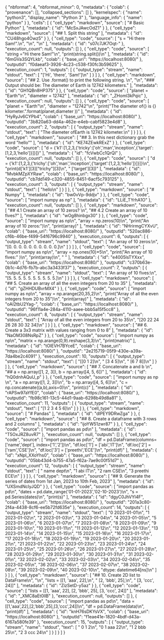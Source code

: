 {
  "nbformat": 4,
  "nbformat_minor": 0,
  "metadata": {
    "colab": {
      "provenance": [],
      "collapsed_sections": []
    },
    "kernelspec": {
      "name": "python3",
      "display_name": "Python 3"
    },
    "language_info": {
      "name": "python"
    }
  },
  "cells": [
    {
      "cell_type": "markdown",
      "source": [
        "# Basic Python"
      ],
      "metadata": {
        "id": "McSxJAwcOdZ1"
      }
    },
    {
      "cell_type": "markdown",
      "source": [
        "## 1. Split this string"
      ],
      "metadata": {
        "id": "CU48hgo4Owz5"
      }
    },
    {
      "cell_type": "code",
      "source": [
        "s = \"Hi there Sam!\".\n",
        "\n",
        "\n"
      ],
      "metadata": {
        "id": "s07c7JK7Oqt-"
      },
      "execution_count": null,
      "outputs": []
    },
    {
      "cell_type": "code",
      "source": [
        "string =\"Hi there Sam!\"\n",
        "print(string.split())\n"
      ],
      "metadata": {
        "id": "6mGVa3SQYLkb",
        "colab": {
          "base_uri": "https://localhost:8080/"
        },
        "outputId": "f0daeaf3-3926-4c23-c538-f30fc3b59625"
      },
      "execution_count": 1,
      "outputs": [
        {
          "output_type": "stream",
          "name": "stdout",
          "text": [
            "['Hi', 'there', 'Sam!']\n"
          ]
        }
      ]
    },
    {
      "cell_type": "markdown",
      "source": [
        "## 2. Use .format() to print the following string. \n",
        "\n",
        "### Output should be: The diameter of Earth is 12742 kilometers."
      ],
      "metadata": {
        "id": "GH1QBn8HP375"
      }
    },
    {
      "cell_type": "code",
      "source": [
        "planet = \"Earth\"\n",
        "diameter = 12742"
      ],
      "metadata": {
        "id": "_ZHoml3kPqic"
      },
      "execution_count": null,
      "outputs": []
    },
    {
      "cell_type": "code",
      "source": [
        "planet = \"Earth\"\n",
        "diameter = \"12742\"\n",
        "print(\"The diameter of{} is {} kilometer.\".format(planet,diameter ))"
      ],
      "metadata": {
        "id": "HyRyJv6CYPb4",
        "colab": {
          "base_uri": "https://localhost:8080/"
        },
        "outputId": "3b820a63-dd4a-462e-e4eb-cabf5823e4d8"
      },
      "execution_count": 2,
      "outputs": [
        {
          "output_type": "stream",
          "name": "stdout",
          "text": [
            "The diameter ofEarth is 12742 kilometer.\n"
          ]
        }
      ]
    },
    {
      "cell_type": "markdown",
      "source": [
        "## 3. In this nest dictionary grab the word \"hello\""
      ],
      "metadata": {
        "id": "KE74ZEwkRExZ"
      }
    },
    {
      "cell_type": "code",
      "source": [
        "d = {'k1':[1,2,3,{'tricky':['oh','man','inception',{'target':[1,2,3,'hello']}]}]}"
      ],
      "metadata": {
        "id": "fcVwbCc1QrQI"
      },
      "execution_count": null,
      "outputs": []
    },
    {
      "cell_type": "code",
      "source": [
        "d = {'k1':[1,2,3,{'trichy':['oh','man','inception',{'target':[1,2,3,'hello']}]}]}\n",
        "print(d['k1'][3][\"trichy\"][3]\n",
        "      ['target'][3])"
      ],
      "metadata": {
        "id": "MvbkMZpXYRaw",
        "colab": {
          "base_uri": "https://localhost:8080/"
        },
        "outputId": "cb7dd149-c320-4855-8451-6acf5c793125"
      },
      "execution_count": 3,
      "outputs": [
        {
          "output_type": "stream",
          "name": "stdout",
          "text": [
            "hello\n"
          ]
        }
      ]
    },
    {
      "cell_type": "markdown",
      "source": [
        "# Numpy"
      ],
      "metadata": {
        "id": "bw0vVp-9ddjv"
      }
    },
    {
      "cell_type": "code",
      "source": [
        "import numpy as np"
      ],
      "metadata": {
        "id": "LLiE_TYrhA1O"
      },
      "execution_count": null,
      "outputs": []
    },
    {
      "cell_type": "markdown",
      "source": [
        "## 4.1 Create an array of 10 zeros? \n",
        "## 4.2 Create an array of 10 fives?"
      ],
      "metadata": {
        "id": "wOg8hinbgx30"
      }
    },
    {
      "cell_type": "code",
      "source": [
        "import numpy as np\n",
        "array = np.zeros(10)\n",
        "print(\"An array of 10 zeros:\")\n",
        "print(array)"
      ],
      "metadata": {
        "id": "NHrirmgCYXvU",
        "colab": {
          "base_uri": "https://localhost:8080/"
        },
        "outputId": "520ac886-cf6b-46be-f499-54f6796c9940"
      },
      "execution_count": 6,
      "outputs": [
        {
          "output_type": "stream",
          "name": "stdout",
          "text": [
            "An array of 10 zeros:\n",
            "[0. 0. 0. 0. 0. 0. 0. 0. 0. 0.]\n"
          ]
        }
      ]
    },
    {
      "cell_type": "code",
      "source": [
        "import numpy as np\n",
        "array = np.ones(10)*5\n",
        "print(\"An array of 10 fives:\" )\n",
        "print(array)\n",
        "  "
      ],
      "metadata": {
        "id": "e4005lsTYXxx",
        "colab": {
          "base_uri": "https://localhost:8080/"
        },
        "outputId": "c370b63e-0b1c-4d76-fb7b-abc3a3433f37"
      },
      "execution_count": 7,
      "outputs": [
        {
          "output_type": "stream",
          "name": "stdout",
          "text": [
            "An array of 10 fives:\n",
            "[5. 5. 5. 5. 5. 5. 5. 5. 5. 5.]\n"
          ]
        }
      ]
    },
    {
      "cell_type": "markdown",
      "source": [
        "## 5. Create an array of all the even integers from 20 to 35"
      ],
      "metadata": {
        "id": "gZHHDUBvrMX4"
      }
    },
    {
      "cell_type": "code",
      "source": [
        "import numpy as np\n",
        "array = np.arange(20,35,2)\n",
        "print(\"Array of all the even integers from 20 to 35\")\n",
        "print(array)"
      ],
      "metadata": {
        "id": "oAI2tbU2Yag-",
        "colab": {
          "base_uri": "https://localhost:8080/"
        },
        "outputId": "96f11a4e-284a-4110-aaee-bbb5a15f5cc8"
      },
      "execution_count": 8,
      "outputs": [
        {
          "output_type": "stream",
          "name": "stdout",
          "text": [
            "Array of all the even integers from 20 to 35\n",
            "[20 22 24 26 28 30 32 34]\n"
          ]
        }
      ]
    },
    {
      "cell_type": "markdown",
      "source": [
        "## 6. Create a 3x3 matrix with values ranging from 0 to 8"
      ],
      "metadata": {
        "id": "NaOM308NsRpZ"
      }
    },
    {
      "cell_type": "code",
      "source": [
        "import numpy as np\n",
        "matrix = np.arange(0,9).reshape(3,3)\n",
        "print(matrix)"
      ],
      "metadata": {
        "id": "tOlEVH7BYceE",
        "colab": {
          "base_uri": "https://localhost:8080/"
        },
        "outputId": "2e215719-05f9-430e-a39a-7da4be2c4091"
      },
      "execution_count": 10,
      "outputs": [
        {
          "output_type": "stream",
          "name": "stdout",
          "text": [
            "[[0 1 2]\n",
            " [3 4 5]\n",
            " [6 7 8]]\n"
          ]
        }
      ]
    },
    {
      "cell_type": "markdown",
      "source": [
        "## 7. Concatenate a and b \n",
        "## a = np.array([1, 2, 3]), b = np.array([4, 5, 6])"
      ],
      "metadata": {
        "id": "hQ0dnhAQuU_p"
      }
    },
    {
      "cell_type": "code",
      "source": [
        "import numpy as np \n",
        "a = np.array([1, 2, 3])\n",
        "b = np.array([4, 5, 6])\n",
        "c = np.concatenate((a,b),axis=0)\n",
        "print(c)"
      ],
      "metadata": {
        "id": "rAPSw97aYfE0",
        "colab": {
          "base_uri": "https://localhost:8080/"
        },
        "outputId": "fb98c161-13c5-44d1-9aab-6298b49d8a81"
      },
      "execution_count": 11,
      "outputs": [
        {
          "output_type": "stream",
          "name": "stdout",
          "text": [
            "[1 2 3 4 5 6]\n"
          ]
        }
      ]
    },
    {
      "cell_type": "markdown",
      "source": [
        "# Pandas"
      ],
      "metadata": {
        "id": "dlPEY9DRwZga"
      }
    },
    {
      "cell_type": "markdown",
      "source": [
        "## 8. Create a dataframe with 3 rows and 2 columns"
      ],
      "metadata": {
        "id": "ijoYW51zwr87"
      }
    },
    {
      "cell_type": "code",
      "source": [
        "import pandas as pd\n"
      ],
      "metadata": {
        "id": "T5OxJRZ8uvR7"
      },
      "execution_count": null,
      "outputs": []
    },
    {
      "cell_type": "code",
      "source": [
        "import pandas as pd\n",
        "df = pd.DataFrame(columns=['name','dept'], index=['1','2'])\n",
        "df.loc['1'] = ['abi','IT']\n",
        "df.loc['2'] = ['ram','CSE']\n",
        "df.loc['3'] = ['preethi','ECE']\n",
        "print(df)"
      ],
      "metadata": {
        "id": "xNpI_XXoYhs0",
        "colab": {
          "base_uri": "https://localhost:8080/"
        },
        "outputId": "05bb43d4-b755-47a5-f62a-7ae9c00f51d7"
      },
      "execution_count": 12,
      "outputs": [
        {
          "output_type": "stream",
          "name": "stdout",
          "text": [
            "      name dept\n",
            "1      abi   IT\n",
            "2      ram  CSE\n",
            "3  preethi  ECE\n"
          ]
        }
      ]
    },
    {
      "cell_type": "markdown",
      "source": [
        "## 9. Generate the series of dates from 1st Jan, 2023 to 10th Feb, 2023"
      ],
      "metadata": {
        "id": "UXSmdNclyJQD"
      }
    },
    {
      "cell_type": "code",
      "source": [
        "import pandas as pd\n",
        "dates = pd.date_range('01-01-2023','02-10-2023')\n",
        "s = pd.Series(dates)\n",
        "print(s)"
      ],
      "metadata": {
        "id": "dgyC0JhVYl4F",
        "colab": {
          "base_uri": "https://localhost:8080/"
        },
        "outputId": "201a3c80-2f4a-4438-8cf6-ee5b72fd635e"
      },
      "execution_count": 14,
      "outputs": [
        {
          "output_type": "stream",
          "name": "stdout",
          "text": [
            "0    2023-01-01\n",
            "1    2023-01-02\n",
            "2    2023-01-03\n",
            "3    2023-01-04\n",
            "4    2023-01-05\n",
            "5    2023-01-06\n",
            "6    2023-01-07\n",
            "7    2023-01-08\n",
            "8    2023-01-09\n",
            "9    2023-01-10\n",
            "10   2023-01-11\n",
            "11   2023-01-12\n",
            "12   2023-01-13\n",
            "13   2023-01-14\n",
            "14   2023-01-15\n",
            "15   2023-01-16\n",
            "16   2023-01-17\n",
            "17   2023-01-18\n",
            "18   2023-01-19\n",
            "19   2023-01-20\n",
            "20   2023-01-21\n",
            "21   2023-01-22\n",
            "22   2023-01-23\n",
            "23   2023-01-24\n",
            "24   2023-01-25\n",
            "25   2023-01-26\n",
            "26   2023-01-27\n",
            "27   2023-01-28\n",
            "28   2023-01-29\n",
            "29   2023-01-30\n",
            "30   2023-01-31\n",
            "31   2023-02-01\n",
            "32   2023-02-02\n",
            "33   2023-02-03\n",
            "34   2023-02-04\n",
            "35   2023-02-05\n",
            "36   2023-02-06\n",
            "37   2023-02-07\n",
            "38   2023-02-08\n",
            "39   2023-02-09\n",
            "40   2023-02-10\n",
            "dtype: datetime64[ns]\n"
          ]
        }
      ]
    },
    {
      "cell_type": "markdown",
      "source": [
        "## 10. Create 2D list to DataFrame\n",
        "\n",
        "lists = [[1, 'aaa', 22],\n",
        "         [2, 'bbb', 25],\n",
        "         [3, 'ccc', 24]]"
      ],
      "metadata": {
        "id": "ZizSetD-y5az"
      }
    },
    {
      "cell_type": "code",
      "source": [
        "lists = [[1, 'aaa', 22], [2, 'bbb', 25], [3, 'ccc', 24]]"
      ],
      "metadata": {
        "id": "_XMC8aEt0llB"
      },
      "execution_count": null,
      "outputs": []
    },
    {
      "cell_type": "code",
      "source": [
        "import pandas as pd\n",
        "data = [[1,'aaa',22],[2,'bbb',25],[3,'ccc',24]]\n",
        "df = pd.DataFrame(data)\n",
        "print(df)"
      ],
      "metadata": {
        "id": "knH76sDKYsVX",
        "colab": {
          "base_uri": "https://localhost:8080/"
        },
        "outputId": "f1eae41e-1820-4bdf-d43a-6167a580fe39"
      },
      "execution_count": 15,
      "outputs": [
        {
          "output_type": "stream",
          "name": "stdout",
          "text": [
            "   0    1   2\n",
            "0  1  aaa  22\n",
            "1  2  bbb  25\n",
            "2  3  ccc  24\n"
          ]
        }
      ]
    }
  ]
}
